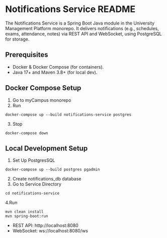 # Notifications Service README
The Notifications Service is a Spring Boot Java module in the University Management Platform monorepo. It delivers notifications (e.g., schedules, exams, attendance, notes) via REST API and WebSocket, using PostgreSQL for storage.

## Prerequisites
- Docker & Docker Compose (for containers).
- Java 17+ and Maven 3.8+ (for local dev).

## Docker Compose Setup
1. Go to myCampus monorepo
2. Run
```
docker-compose up --build notifications-service postgres 
```
3. Stop
```
docker-compose down
```

## Local Development Setup
1. Set Up PostgresSQL
```
docker-compose up --build postgres pgadmin 
```
2. Create notifications_db database
3. Go to Service Directory
```
cd notifications-service
```
4.Run 
```
mvn clean install
mvn spring-boot:run
```
- REST API: http://localhost:8080
- WebSocket: ws://localhost:8080/ws
